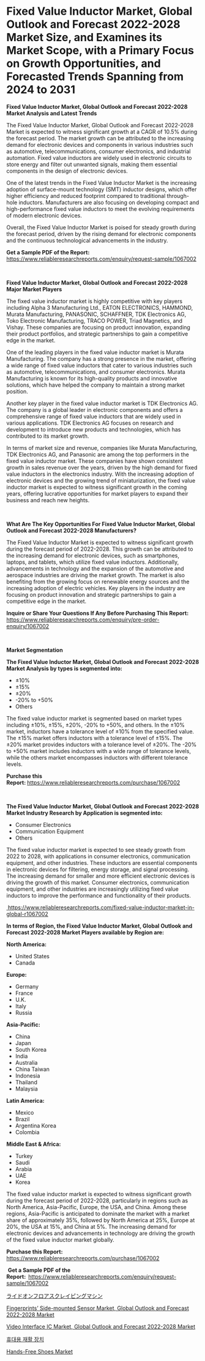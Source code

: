 <p><h1>Fixed Value Inductor Market, Global Outlook and Forecast 2022-2028 Market Size, and Examines its Market Scope, with a Primary Focus on Growth Opportunities, and Forecasted Trends Spanning from 2024 to 2031</h1></p><p><strong>Fixed Value Inductor Market, Global Outlook and Forecast 2022-2028 Market Analysis and Latest Trends</strong></p>
<p><p>The Fixed Value Inductor Market, Global Outlook and Forecast 2022-2028 Market is expected to witness significant growth at a CAGR of 10.5% during the forecast period. The market growth can be attributed to the increasing demand for electronic devices and components in various industries such as automotive, telecommunications, consumer electronics, and industrial automation. Fixed value inductors are widely used in electronic circuits to store energy and filter out unwanted signals, making them essential components in the design of electronic devices.</p><p>One of the latest trends in the Fixed Value Inductor Market is the increasing adoption of surface-mount technology (SMT) inductor designs, which offer higher efficiency and reduced footprint compared to traditional through-hole inductors. Manufacturers are also focusing on developing compact and high-performance fixed value inductors to meet the evolving requirements of modern electronic devices.</p><p>Overall, the Fixed Value Inductor Market is poised for steady growth during the forecast period, driven by the rising demand for electronic components and the continuous technological advancements in the industry.</p></p>
<p><strong>Get a Sample PDF of the Report:&nbsp;</strong> <a href="https://www.reliableresearchreports.com/enquiry/request-sample/1067002">https://www.reliableresearchreports.com/enquiry/request-sample/1067002</a></p>
<p>&nbsp;</p>
<p><strong>Fixed Value Inductor Market, Global Outlook and Forecast 2022-2028 Major Market Players</strong></p>
<p><p>The fixed value inductor market is highly competitive with key players including Alpha 3 Manufacturing Ltd., EATON ELECTRONICS, HAMMOND, Murata Manufacturing, PANASONIC, SCHAFFNER, TDK Electronics AG, Toko Electronic Manufacturing, TRACO POWER, Triad Magnetics, and Vishay. These companies are focusing on product innovation, expanding their product portfolios, and strategic partnerships to gain a competitive edge in the market.</p><p>One of the leading players in the fixed value inductor market is Murata Manufacturing. The company has a strong presence in the market, offering a wide range of fixed value inductors that cater to various industries such as automotive, telecommunications, and consumer electronics. Murata Manufacturing is known for its high-quality products and innovative solutions, which have helped the company to maintain a strong market position.</p><p>Another key player in the fixed value inductor market is TDK Electronics AG. The company is a global leader in electronic components and offers a comprehensive range of fixed value inductors that are widely used in various applications. TDK Electronics AG focuses on research and development to introduce new products and technologies, which has contributed to its market growth.</p><p>In terms of market size and revenue, companies like Murata Manufacturing, TDK Electronics AG, and Panasonic are among the top performers in the fixed value inductor market. These companies have shown consistent growth in sales revenue over the years, driven by the high demand for fixed value inductors in the electronics industry. With the increasing adoption of electronic devices and the growing trend of miniaturization, the fixed value inductor market is expected to witness significant growth in the coming years, offering lucrative opportunities for market players to expand their business and reach new heights.</p></p>
<p>&nbsp;</p>
<p><strong>What Are The Key Opportunities For Fixed Value Inductor Market, Global Outlook and Forecast 2022-2028 Manufacturers?</strong></p>
<p><p>The Fixed Value Inductor Market is expected to witness significant growth during the forecast period of 2022-2028. This growth can be attributed to the increasing demand for electronic devices, such as smartphones, laptops, and tablets, which utilize fixed value inductors. Additionally, advancements in technology and the expansion of the automotive and aerospace industries are driving the market growth. The market is also benefiting from the growing focus on renewable energy sources and the increasing adoption of electric vehicles. Key players in the industry are focusing on product innovation and strategic partnerships to gain a competitive edge in the market.</p></p>
<p><strong>Inquire or Share Your Questions If Any Before Purchasing This Report:</strong> <a href="https://www.reliableresearchreports.com/enquiry/pre-order-enquiry/1067002">https://www.reliableresearchreports.com/enquiry/pre-order-enquiry/1067002</a></p>
<p>&nbsp;</p>
<p><strong>Market Segmentation</strong></p>
<p><strong>The Fixed Value Inductor Market, Global Outlook and Forecast 2022-2028 Market Analysis by types is segmented into:</strong></p>
<p><ul><li>±10%</li><li>±15%</li><li>±20%</li><li>-20% to +50%</li><li>Others</li></ul></p>
<p><p>The fixed value inductor market is segmented based on market types including ±10%, ±15%, ±20%, -20% to +50%, and others. In the ±10% market, inductors have a tolerance level of ±10% from the specified value. The ±15% market offers inductors with a tolerance level of ±15%. The ±20% market provides inductors with a tolerance level of ±20%. The -20% to +50% market includes inductors with a wide range of tolerance levels, while the others market encompasses inductors with different tolerance levels.</p></p>
<p><strong>Purchase this Report:&nbsp;</strong><a href="https://www.reliableresearchreports.com/purchase/1067002">https://www.reliableresearchreports.com/purchase/1067002</a></p>
<p>&nbsp;</p>
<p><strong>The Fixed Value Inductor Market, Global Outlook and Forecast 2022-2028 Market Industry Research by Application is segmented into:</strong></p>
<p><ul><li>Consumer Electronics</li><li>Communication Equipment</li><li>Others</li></ul></p>
<p><p>The fixed value inductor market is expected to see steady growth from 2022 to 2028, with applications in consumer electronics, communication equipment, and other industries. These inductors are essential components in electronic devices for filtering, energy storage, and signal processing. The increasing demand for smaller and more efficient electronic devices is driving the growth of this market. Consumer electronics, communication equipment, and other industries are increasingly utilizing fixed value inductors to improve the performance and functionality of their products.</p></p>
<p><a href="https://www.reliableresearchreports.com/fixed-value-inductor-market-in-global-r1067002">&nbsp;https://www.reliableresearchreports.com/fixed-value-inductor-market-in-global-r1067002</a></p>
<p><strong>In terms of Region, the Fixed Value Inductor Market, Global Outlook and Forecast 2022-2028 Market Players available by Region are:</strong></p>
<p>
    <p> <strong> North America: </strong>
        <ul>
            <li>United States</li>
            <li>Canada</li>
        </ul>
        </p> 
    <p> <strong> Europe: </strong>
        <ul>
            <li>Germany</li>
            <li>France</li>
            <li>U.K.</li>
            <li>Italy</li>
            <li>Russia</li>
        </ul>
        </p> 
    <p> <strong> Asia-Pacific: </strong>
        <ul>
            <li>China</li>
            <li>Japan</li>
            <li>South Korea</li>
            <li>India</li>
            <li>Australia</li>
            <li>China Taiwan</li>
            <li>Indonesia</li>
            <li>Thailand</li>
            <li>Malaysia</li>
        </ul>
        </p> 
    <p> <strong> Latin America: </strong>
        <ul>
            <li>Mexico</li>
            <li>Brazil</li>
            <li>Argentina Korea</li>
            <li>Colombia</li>
        </ul>
        </p> 
    <p> <strong> Middle East & Africa: </strong>
        <ul>
            <li>Turkey</li>
            <li>Saudi</li>
            <li>Arabia</li>
            <li>UAE</li>
            <li>Korea</li>
        </ul>
    </p>
    </p>
<p><p>The fixed value inductor market is expected to witness significant growth during the forecast period of 2022-2028, particularly in regions such as North America, Asia-Pacific, Europe, the USA, and China. Among these regions, Asia-Pacific is anticipated to dominate the market with a market share of approximately 35%, followed by North America at 25%, Europe at 20%, the USA at 15%, and China at 5%. The increasing demand for electronic devices and advancements in technology are driving the growth of the fixed value inductor market globally.</p></p>
<p><strong>Purchase this Report: </strong><a href="https://www.reliableresearchreports.com/purchase/1067002">https://www.reliableresearchreports.com/purchase/1067002</a></p>
<p>&nbsp;<strong>Get a Sample PDF of the Report:&nbsp;&nbsp;</strong><a href="https://www.reliableresearchreports.com/enquiry/request-sample/1067002">https://www.reliableresearchreports.com/enquiry/request-sample/1067002</a></p>
<p><strong></strong></p>
<p><p><a href="https://github.com/DeonBoer2023/Market-Research-Report-List-1/blob/main/825781086243.md">ライドオンフロアスクレイピングマシン</a></p><p><a href="https://github.com/Sherrillcrooksxa8i18ucf2m/Market-Research-Report-List-2/blob/main/fingerprints-side-mounted-sensor-market-global-outlook-and-forecast-2022-2028-market.md">Fingerprints’ Side-mounted Sensor Market, Global Outlook and Forecast 2022-2028 Market</a></p><p><a href="https://github.com/AlysaLedner2023/Market-Research-Report-List-1/blob/main/video-interface-ic-market-global-outlook-and-forecast-2022-2028-market.md">Video Interface IC Market, Global Outlook and Forecast 2022-2028 Market</a></p><p><a href="https://github.com/fredrickeglers/Market-Research-Report-List-2/blob/main/949412993088.md">휴대용 재활 장치</a></p><p><a href="https://issuu.com/reportprime-2/docs/hands-free-shoes-market-size-2030.pptx">Hands-Free Shoes Market</a></p></p>